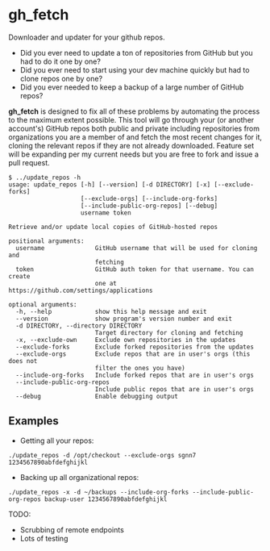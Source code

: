 gh_fetch
========
Downloader and updater for your github repos.

- Did you ever need to update a ton of repositories from GitHub but you had to do it one by one?
- Did you ever need to start using your dev machine quickly but had to clone repos one by one?
- Did you ever needed to keep a backup of a large number of GitHub repos?

**gh_fetch** is designed to fix all of these problems by automating the process to the maximum extent possible. This tool will go through your (or another account's) GitHub repos both public and private including repositories from organizations you are a member of and fetch the most recent changes for it, cloning the relevant repos if they are not already downloaded. Feature set will be expanding per my current needs but you are free to fork and issue a pull request.

```
$ ../update_repos -h
usage: update_repos [-h] [--version] [-d DIRECTORY] [-x] [--exclude-forks]
                    [--exclude-orgs] [--include-org-forks]
                    [--include-public-org-repos] [--debug]
                    username token

Retrieve and/or update local copies of GitHub-hosted repos

positional arguments:
  username              GitHub username that will be used for cloning and
                        fetching
  token                 GitHub auth token for that username. You can create
                        one at https://github.com/settings/applications

optional arguments:
  -h, --help            show this help message and exit
  --version             show program's version number and exit
  -d DIRECTORY, --directory DIRECTORY
                        Target directory for cloning and fetching
  -x, --exclude-own     Exclude own repositories in the updates
  --exclude-forks       Exclude forked repositories from the updates
  --exclude-orgs        Exclude repos that are in user's orgs (this does not
                        filter the ones you have)
  --include-org-forks   Include forked repos that are in user's orgs
  --include-public-org-repos
                        Include public repos that are in user's orgs
  --debug               Enable debugging output
```

## Examples

- Getting all your repos:
```
./update_repos -d /opt/checkout --exclude-orgs sgnn7 1234567890abfdefghijkl
```

- Backing up all organizational repos:
```
./update_repos -x -d ~/backups --include-org-forks --include-public-org-repos backup-user 1234567890abfdefghijkl
```

TODO:
- Scrubbing of remote endpoints
- Lots of testing
